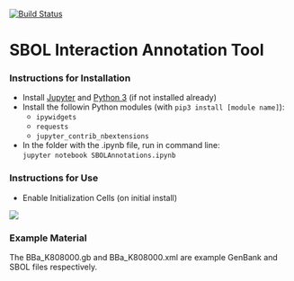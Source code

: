 [![Build Status](https://travis-ci.org/TASBE/SBOL-Annotator.svg?branch=master)](https://travis-ci.org/TASBE/SBOL-Annotator)
# SBOL Interaction Annotation Tool
### Instructions for Installation
- Install [Jupyter](https://jupyter.org/install) and [Python 3](https://www.python.org/downloads/) (if not installed already) 
- Install the followin Python modules (with `pip3 install [module name]`): 
  - `ipywidgets` 
  - `requests`
  - `jupyter_contrib_nbextensions`
- In the folder with the .ipynb file, run in command line:  
    `jupyter notebook SBOLAnnotations.ipynb`
### Instructions for Use
- Enable Initialization Cells (on initial install)  
  
![](enableinitializationcells.gif)
### Example Material
The BBa_K808000.gb and BBa_K808000.xml are example GenBank and SBOL files respectively.
